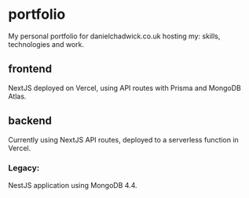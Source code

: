 # portfolio

My personal portfolio for danielchadwick.co.uk hosting my: skills, technologies and work.

## frontend

NextJS deployed on Vercel, using API routes with Prisma and MongoDB Atlas.

## backend

Currently using NextJS API routes, deployed to a serverless function in Vercel.

### Legacy: 

NestJS application using MongoDB 4.4.
